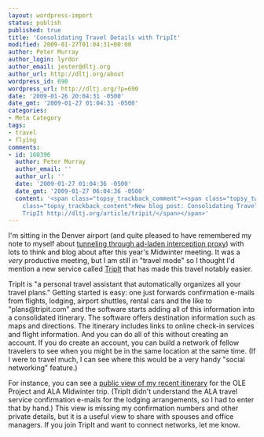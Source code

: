 ```yaml
---
layout: wordpress-import
status: publish
published: true
title: 'Consolidating Travel Details with TripIt'
modified: 2009-01-27T01:04:31+00:00
author: Peter Murray
author_login: lyrdor
author_email: jester@dltj.org
author_url: http://dltj.org/about
wordpress_id: 690
wordpress_url: http://dltj.org/?p=690
date: '2009-01-26 20:04:31 -0500'
date_gmt: '2009-01-27 01:04:31 -0500'
categories:
- Meta Category
tags:
- travel
- flying
comments:
- id: 160396
  author: Peter Murray
  author_email: ''
  author_url: ''
  date: '2009-01-27 01:04:36 -0500'
  date_gmt: '2009-01-27 06:04:36 -0500'
  content: '<span class="topsy_trackback_comment"><span class="topsy_twitter_username"><span
    class="topsy_trackback_content">New blog post: Consolidating Travel Details with
    TripIt http://dltj.org/article/tripit/</span></span>'
---
```

<p>I'm sitting in the Denver airport (and quite pleased to have remembered my note to myself about <a href="/article/ssh-as-socks-proxy/">tunneling through ad-laden interception proxy</a>) with lots to think and blog about after this year's Midwinter meeting.  It was a <em>very</em> productive meeting, but I am still in "travel mode" so I thought I'd mention a new service called <a href="http://www.tripit.com/" title="TripIt homepage">TripIt</a> that has made this travel notably easier.</p>
<p>TripIt is "a personal travel assistant that automatically organizes all your travel plans."  Getting started is easy: one just forwards confirmation e-mails from flights, lodging, airport shuttles, rental cars and the like to "plans@tripit.com" and the software starts adding all of this information into a consolidated itinerary.  The software offers destination information such as maps and directions.  The itinerary includes links to online check-in services and flight information.  And you can do all of this without creating an account.  If you do create an account, you can build a network of fellow travelers to see when you might be in the same location at the same time.  (If I were to travel much, I can see where this would be a very handy "social networking" feature.)</p>
<p>For instance, you can see a <a href="http://www.tripit.com/trip/public/id/E4234B78C43D963DF48A5837A9799379" title="Sample itinerary">public view of my recent itinerary</a> for the OLE Project and ALA Midwinter trip.  (TripIt didn't understand the ALA travel service confirmation e-mails for the lodging arrangements, so I had to enter that by hand.)  This view is missing my confirmation numbers and other private details, but it is a useful view to share with spouses and office managers.  If you join TripIt and want to connect networks, let me know.</p>
